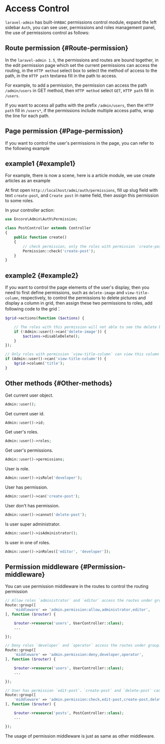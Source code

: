 # Access Control

`laravel-admin` has built-in`RBAC` permissions control module, expand the left sidebar `Auth`, you can see user, permissions and roles management panel, the use of permissions control as follows:

## Route permission {#Route-permission}

In the `laravel-admin 1.5`, the permissions and routes are bound together, in the edit permission page which set the current permissions can access the routing, in the `HTTP method` select box to select the method of access to the path, in the `HTTP path` textarea fill in the path to access.

For example, to add a permission, the permission can access the path `/admin/users` in GET method, then `HTTP method` select `GET`, `HTTP path` fill in `/users`.

If you want to access all paths with the prefix `/admin/users`, then the `HTTP path` fill in `/users*`, if the permissions include multiple access paths, wrap the line for each path.

## Page permission {#Page-permission}

If you want to control the user's permissions in the page, you can refer to the following example

## example1 {#example1}

For example, there is now a scene, here is a article module, we use create articles as an example

At first open `http://localhost/admi/auth/permissions`, fill up slug field with text `create-post`, and `Create post` in name field, then assign this permission to some roles.

In your controller action:

```php
use Encore\Admin\Auth\Permission;

class PostController extends Controller
{
    public function create()
    {
        // check permission, only the roles with permission `create-post` can visit this action
        Permission::check('create-post');
    }
}
```

## example2 {#example2}

If you want to control the page elements of the user's display, then you need to first define permissions, such as `delete-image` and `view-title-column`, respectively, to control the permissions to delete pictures and display a column in grid, then assign these two permissions to roles, add following code to the grid：

```php
$grid->actions(function ($actions) {

    // The roles with this permission will not able to see the delete button in actions column.
    if (!Admin::user()->can('delete-image')) {
        $actions->disableDelete();
    }
});

// Only roles with permission `view-title-column` can view this column in grid
if (Admin::user()->can('view-title-column')) {
    $grid->column('title');
}
```

## Other methods {#Other-methods}

Get current user object.

```php
Admin::user();
```

Get current user id.

```php
Admin::user()->id;
```

Get user's roles.

```php
Admin::user()->roles;
```

Get user's permissions.

```php
Admin::user()->permissions;
```

User is role.

```php
Admin::user()->isRole('developer');
```

User has permission.

```php
Admin::user()->can('create-post');
```

User don't has permission.

```php
Admin::user()->cannot('delete-post');
```

Is user super administrator.

```php
Admin::user()->isAdministrator();
```

Is user in one of roles.

```php
Admin::user()->inRoles(['editor', 'developer']);
```

## Permission middleware {#Permission-middleware}

You can use permission middleware in the routes to control the routing permission

```php
// Allow roles `administrator` and `editor` access the routes under group.
Route::group([
    'middleware' => 'admin.permission:allow,administrator,editor',
], function ($router) {

    $router->resource('users', UserController::class);
    ...

});

// Deny roles `developer` and `operator` access the routes under group.
Route::group([
    'middleware' => 'admin.permission:deny,developer,operator',
], function ($router) {

    $router->resource('users', UserController::class);
    ...

});

// User has permission `edit-post`、`create-post` and `delete-post` can access routes under group.
Route::group([
    'middleware' => 'admin.permission:check,edit-post,create-post,delete-post',
], function ($router) {

    $router->resource('posts', PostController::class);
    ...

});
```

The usage of permission middleware is just as same as other middleware.